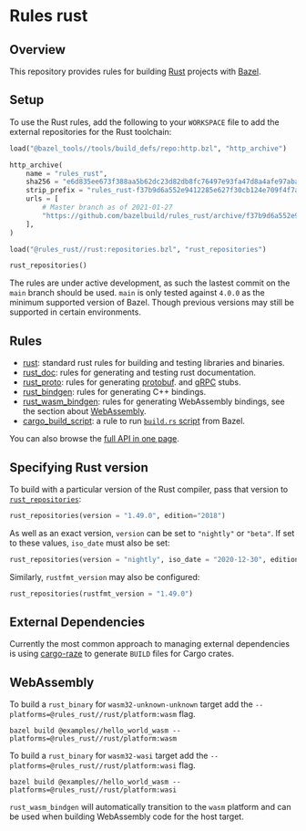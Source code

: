 # Rules rust

## Overview

This repository provides rules for building [Rust][rust] projects with [Bazel](https://bazel.build/).

[rust]: http://www.rust-lang.org/

<!-- TODO: Render generated docs on the github pages site again, https://bazelbuild.github.io/rules_rust/ -->

<a name="setup"></a>

## Setup

To use the Rust rules, add the following to your `WORKSPACE` file to add the external repositories for the Rust toolchain:

```python
load("@bazel_tools//tools/build_defs/repo:http.bzl", "http_archive")

http_archive(
    name = "rules_rust",
    sha256 = "e6d835ee673f388aa5b62dc23d82db8fc76497e93fa47d8a4afe97abaf09b10d",
    strip_prefix = "rules_rust-f37b9d6a552e9412285e627f30cb124e709f4f7a",
    urls = [
        # Master branch as of 2021-01-27
        "https://github.com/bazelbuild/rules_rust/archive/f37b9d6a552e9412285e627f30cb124e709f4f7a.tar.gz",
    ],
)

load("@rules_rust//rust:repositories.bzl", "rust_repositories")

rust_repositories()
```

The rules are under active development, as such the lastest commit on the
`main` branch should be used. `main` is only tested against `4.0.0` as the
minimum supported version of Bazel. Though previous versions may still be
supported in certain environments.

## Rules

- [rust](rust.md): standard rust rules for building and testing libraries and binaries.
- [rust_doc](rust_doc.md): rules for generating and testing rust documentation.
- [rust_proto](rust_proto.md): rules for generating [protobuf](https://developers.google.com/protocol-buffers).
  and [gRPC](https://grpc.io) stubs.
- [rust_bindgen](rust_bindgen.md): rules for generating C++ bindings.
- [rust_wasm_bindgen](rust_wasm_bindgen.md): rules for generating WebAssembly bindings, see the section about [WebAssembly](#webassembly).
- [cargo_build_script](cargo_build_script.md): a rule to run [`build.rs` script](https://doc.rust-lang.org/cargo/reference/build-scripts.html) from Bazel.

You can also browse the [full API in one page](flatten.md).

## Specifying Rust version

To build with a particular version of the Rust compiler, pass that version to [`rust_repositories`](flatten.md#rust_repositories):

```python
rust_repositories(version = "1.49.0", edition="2018")
```

As well as an exact version, `version` can be set to `"nightly"` or `"beta"`. If set to these values, `iso_date` must also be set:

```python
rust_repositories(version = "nightly", iso_date = "2020-12-30", edition="2018")
```

Similarly, `rustfmt_version` may also be configured:

```python
rust_repositories(rustfmt_version = "1.49.0")
```

## External Dependencies

Currently the most common approach to managing external dependencies is using
[cargo-raze](https://github.com/google/cargo-raze) to generate `BUILD` files for Cargo crates.

## WebAssembly

To build a `rust_binary` for `wasm32-unknown-unknown` target add the `--platforms=@rules_rust//rust/platform:wasm` flag.

```command
bazel build @examples//hello_world_wasm --platforms=@rules_rust//rust/platform:wasm
```

To build a `rust_binary` for `wasm32-wasi` target add the `--platforms=@rules_rust//rust/platform:wasi` flag.

```command
bazel build @examples//hello_world_wasm --platforms=@rules_rust//rust/platform:wasi
```

`rust_wasm_bindgen` will automatically transition to the `wasm` platform and can be used when
building WebAssembly code for the host target.

